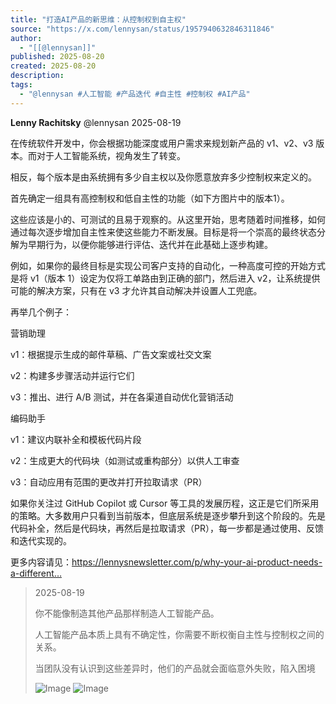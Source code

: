 ```yaml
---
title: "打造AI产品的新思维：从控制权到自主权"
source: "https://x.com/lennysan/status/1957940632846311846"
author:
  - "[[@lennysan]]"
published: 2025-08-20
created: 2025-08-20
description:
tags:
  - "@lennysan #人工智能 #产品迭代 #自主性 #控制权 #AI产品"
---
```

**Lenny Rachitsky** @lennysan 2025-08-19

  
在传统软件开发中，你会根据功能深度或用户需求来规划新产品的 v1、v2、v3 版本。而对于人工智能系统，视角发生了转变。

相反，每个版本是由系统拥有多少自主权以及你愿意放弃多少控制权来定义的。

首先确定一组具有高控制权和低自主性的功能（如下方图片中的版本1）。

这些应该是小的、可测试的且易于观察的。从这里开始，思考随着时间推移，如何通过每次逐步增加自主性来使这些能力不断发展。目标是将一个崇高的最终状态分解为早期行为，以便你能够进行评估、迭代并在此基础上逐步构建。

例如，如果你的最终目标是实现公司客户支持的自动化，一种高度可控的开始方式是将 v1（版本 1）设定为仅将工单路由到正确的部门，然后进入 v2，让系统提供可能的解决方案，只有在 v3 才允许其自动解决并设置人工兜底。

再举几个例子：

营销助理

v1：根据提示生成的邮件草稿、广告文案或社交文案

v2：构建多步骤活动并运行它们

v3：推出、进行 A/B 测试，并在各渠道自动优化营销活动

编码助手

v1：建议内联补全和模板代码片段

v2：生成更大的代码块（如测试或重构部分）以供人工审查

v3：自动应用有范围的更改并打开拉取请求（PR）

如果你关注过 GitHub Copilot 或 Cursor 等工具的发展历程，这正是它们所采用的策略。大多数用户只看到当前版本，但底层系统是逐步攀升到这个阶段的。先是代码补全，然后是代码块，再然后是拉取请求（PR），每一步都是通过使用、反馈和迭代实现的。

更多内容请见：https://lennysnewsletter.com/p/why-your-ai-product-needs-a-different…

> 2025-08-19
> 
>   
> 你不能像制造其他产品那样制造人工智能产品。
> 
> 人工智能产品本质上具有不确定性，你需要不断权衡自主性与控制权之间的关系。
> 
> 当团队没有认识到这些差异时，他们的产品就会面临意外失败，陷入困境
> 
> ![Image](https://pbs.twimg.com/media/GywAmz-aEAAVisa?format=jpg&name=large) ![Image](https://pbs.twimg.com/media/Gyufo-SacAAbNWZ?format=png&name=large)
